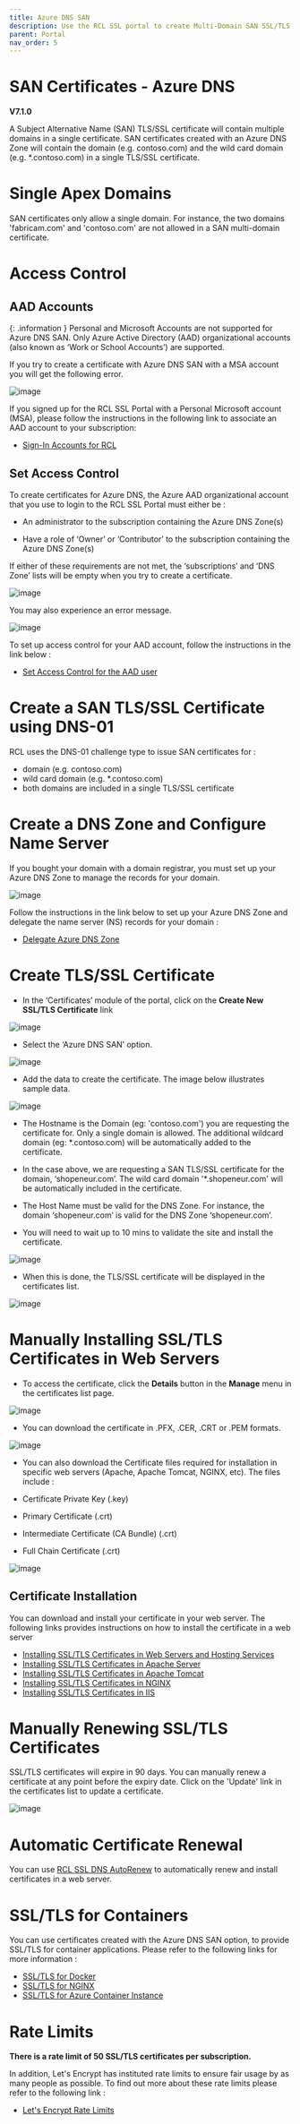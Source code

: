 ```yaml
---
title: Azure DNS SAN
description: Use the RCL SSL portal to create Multi-Domain SAN SSL/TLS certificates using an Azure DNS Zone 
parent: Portal
nav_order: 5
---
```


# SAN Certificates - Azure DNS
**V7.1.0**

A Subject Alternative Name (SAN) TLS/SSL certificate will contain multiple domains in a single certificate. SAN certificates created with an Azure DNS Zone will contain the domain (e.g. contoso.com) and the wild card domain (e.g. *.contoso.com) in a single TLS/SSL certificate.

# Single Apex Domains

SAN certificates only allow a single domain. For instance, the two domains 'fabricam.com' and 'contoso.com' are not allowed in a SAN multi-domain certificate.

# Access Control

## AAD Accounts

{: .information }
Personal and Microsoft Accounts are not supported for Azure DNS SAN. Only Azure Active Directory (AAD) organizational accounts (also known as ‘Work or School Accounts’) are supported.

If you try to create a certificate with Azure DNS SAN with a MSA account you will get the following error.

![image](../images/portal/arm-consent-error.PNG)

If you signed up for the RCL SSL Portal with a Personal Microsoft account (MSA), please follow the instructions in the following link to associate an AAD account to your subscription:

- [Sign-In Accounts for RCL](../authorization/sign-in-accounts)

## Set Access Control

To create certificates for Azure DNS, the Azure AAD organizational account that you use to login to the RCL SSL Portal must either be :

- An administrator to the subscription containing the Azure DNS Zone(s)

- Have a role of ‘Owner’ or ‘Contributor’ to the subscription containing the Azure DNS Zone(s)

If either of these requirements are not met, the ‘subscriptions’ and ‘DNS Zone’ lists will be empty when you try to create a certificate.

![image](../images/portal/access-control-subscriptions_dns_empty.png)

You may also experience an error message.

![image](../images/portal/access-control-errormsg.png)

To set up access control for your AAD account, follow the instructions in the link below :

- [Set Access Control for the AAD user](../authorization/access-control-user)

# Create a SAN TLS/SSL Certificate using DNS-01

RCL uses the DNS-01 challenge type to issue SAN certificates for :

- domain (e.g. contoso.com)
- wild card domain (e.g. *.contoso.com)
- both domains are included in a single TLS/SSL certificate

# Create a DNS Zone and Configure Name Server

If you bought your domain with a domain registrar, you must set up your Azure DNS Zone to manage the records for your domain.

![image](../images/portal/dns-zone-setup.png)

Follow the instructions in the link below to set up your Azure DNS Zone and delegate the name server (NS) records for your domain :

- [Delegate Azure DNS Zone](https://docs.microsoft.com/bs-latn-ba/azure/dns/dns-delegate-domain-azure-dns)

# Create TLS/SSL Certificate

- In the ‘Certificates’ module of the portal, click on the **Create New SSL/TLS Certificate** link

![image](../images/portal/create-new.PNG)

- Select the ‘Azure DNS SAN’ option.

![image](../images/portal/azure-dns-san-select.PNG)

- Add the data to create the certificate. The image below illustrates sample data.

![image](../images/portal/azure-dns-san-create.PNG)

- The Hostname is the Domain (eg: 'contoso.com') you are requesting the certificate for. Only a single domain is allowed. The additional wildcard domain (eg: *.contoso.com) will be automatically added to the certificate.

- In the case above, we are requesting a SAN TLS/SSL certificate for the domain, ‘shopeneur.com’. The wild card domain '*.shopeneur.com' will be automatically included in the certificate.

- The Host Name must be valid for the DNS Zone. For instance, the domain ‘shopeneur.com’ is valid for the DNS Zone ‘shopeneur.com’.

- You will need to wait up to 10 mins to validate the site and install the certificate.

![image](../images/portal/certificate-ordered.PNG)

- When this is done, the TLS/SSL certificate will be displayed in the certificates list.

![image](../images/portal/certificate-list.PNG)

# Manually Installing SSL/TLS Certificates in Web Servers

- To access the certificate, click the **Details** button in the **Manage** menu in the certificates list page.

![image](../images/portal/certificate-details.png)

- You can download the certificate in .PFX, .CER, .CRT or .PEM formats.

![image](../images/portal/certificate-download.PNG)

- You can also download the Certificate files required for installation in specific web servers (Apache, Apache Tomcat, NGINX, etc). The files include :

- Certificate Private Key (.key)
- Primary Certificate (.crt)
- Intermediate Certificate (CA Bundle) (.crt)
- Full Chain Certificate (.crt)

![image](../images/portal/certificate-download-webserver.PNG)

## Certificate Installation

You can download and install your certificate in your web server. The following links provides instructions on how to install the certificate in a web server

- [Installing SSL/TLS Certificates in Web Servers and Hosting Services](../installations/web-servers)
- [Installing SSL/TLS Certificates in Apache Server](../installations/apache)
- [Installing SSL/TLS Certificates in Apache Tomcat](../installations/apache-tomcat)
- [Installing SSL/TLS Certificates in NGINX](../installations/nginx)
- [Installing SSL/TLS Certificates in IIS](../installations/iis)

# Manually Renewing SSL/TLS Certificates

SSL/TLS certificates will expire in 90 days. You can manually renew a certificate at any point before the expiry date. Click on the 'Update' link in the certificates list to update a certificate.

![image](../images/portal/azure-dns-update.PNG)

# Automatic Certificate Renewal

You can use [RCL SSL DNS AutoRenew](../dnsautorenew/dnsautorenew.md) to automatically renew and install certificates in a web server.

# SSL/TLS for Containers

You can use certificates created with the Azure DNS SAN option, to provide SSL/TLS for container applications. Please refer to the following links for more information :

- [SSL/TLS for Docker](../containers/docker.md)
- [SSL/TLS for NGINX](../containers/nginx.md)
- [SSL/TLS for Azure Container Instance](../containers/aci.md)

# Rate Limits

**There is a rate limit of 50 SSL/TLS certificates per subscription.**

In addition, Let's Encrypt has instituted rate limits to ensure fair usage by as many people as possible. To find out more about these rate limits please refer to the following link :

- [Let's Encrypt Rate Limits](https://letsencrypt.org/docs/rate-limits/)